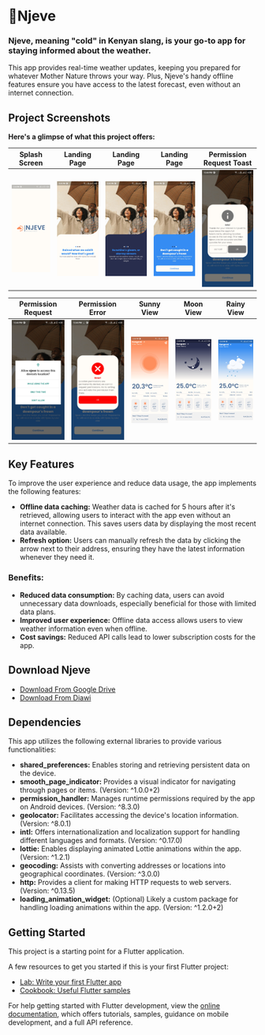 # 🔖Njeve

### Njeve, meaning "cold" in Kenyan slang, is your go-to app for staying informed about the weather.

This app provides real-time weather updates, keeping you prepared for whatever
Mother Nature throws your way. Plus, Njeve's handy offline features ensure you have access
to the latest forecast, even without an internet connection.

## Project Screenshots

**Here's a glimpse of what this project offers:**

| Splash Screen                                 | Landing Page                                 | Landing Page                                 | Landing Page                                 | Permission Request Toast                     |
|-----------------------------------------------|----------------------------------------------|----------------------------------------------|----------------------------------------------|----------------------------------------------|
| ![Screenshot 1](images/screenshot/splash.jpg) | ![Screenshot 2](images/screenshot/land1.jpg) | ![Screenshot 3](images/screenshot/land2.jpg) | ![Screenshot 4](images/screenshot/land3.jpg) | ![Screenshot 5](images/screenshot/toast.jpg) |

| Permission Request                                | Permission Error                               | Sunny View                                 | Moon View                                    | Rainy View                                   |
|---------------------------------------------------|------------------------------------------------|--------------------------------------------|----------------------------------------------|----------------------------------------------|
| ![Screenshot 6](images/screenshot/permission.jpg) | ![Screenshot 7](images/screenshot/decline.jpg) | ![Screenshot 8](images/screenshot/sun.jpg) | ![Screenshot 9](images/screenshot/night.jpg) | ![Screenshot 10](images/screenshot/rain.jpg) |



## Key Features

To improve the user experience and reduce data usage, the app implements the following features:

 - **Offline data caching:** Weather data is cached for 5 hours after it's retrieved, 
allowing users to interact with the app even without an internet connection. 
This saves users data by displaying the most recent data available.
 - **Refresh option:** Users can manually refresh the data by clicking the arrow next 
to their address, ensuring they have the latest information whenever they need it.

### Benefits:

 - **Reduced data consumption:** By caching data, users can avoid unnecessary data downloads,
especially beneficial for those with limited data plans.
 - **Improved user experience:** Offline data access allows users to view weather information
even when offline.
 - **Cost savings:** Reduced API calls lead to lower subscription costs for the app.

## Download Njeve
 - [Download From Google Drive](https://drive.google.com/file/d/1v7HPINARBm1BpcrURCD9UdW9H6RvFtwe/view?usp=sharing)
 - [Download From Diawi](https://i.diawi.com/vqGzg3)

## Dependencies
This app utilizes the following external libraries to provide various functionalities:

 - **shared_preferences:** Enables storing and retrieving persistent data on the device.
 - **smooth_page_indicator:** Provides a visual indicator for navigating through pages or items. (Version: ^1.0.0+2)
 - **permission_handler:** Manages runtime permissions required by the app on Android devices. (Version: ^8.3.0)
 - **geolocator:** Facilitates accessing the device's location information. (Version: ^8.0.1)
 - **intl:** Offers internationalization and localization support for handling different languages and formats. (Version: ^0.17.0)
 - **lottie:** Enables displaying animated Lottie animations within the app. (Version: ^1.2.1)
 - **geocoding:** Assists with converting addresses or locations into geographical coordinates. (Version: ^3.0.0)
 - **http:** Provides a client for making HTTP requests to web servers. (Version: ^0.13.5)
 - **loading_animation_widget:** (Optional) Likely a custom package for handling loading animations within the app. (Version: ^1.2.0+2)


## Getting Started

This project is a starting point for a Flutter application.

A few resources to get you started if this is your first Flutter project:

- [Lab: Write your first Flutter app](https://docs.flutter.dev/get-started/codelab)
- [Cookbook: Useful Flutter samples](https://docs.flutter.dev/cookbook)

For help getting started with Flutter development, view the
[online documentation](https://docs.flutter.dev/), which offers tutorials,
samples, guidance on mobile development, and a full API reference.
